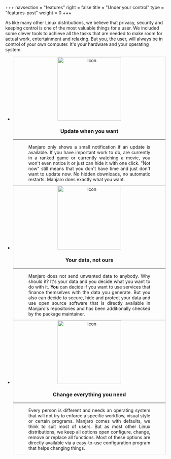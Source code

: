 +++
navsection = "features"
right = false
title = "Under your control"
type = "features-post"
weight = 0
+++

As like many other Linux distributions, we believe that privacy, security and keeping control is one of the most valuable things for a user. We included some clever tools to achieve all the tasks that are needed to make room for actual work, entertainment and relaxing. But you, the user, will always be in control of your own computer. It's your hardware and your operating system.

<ul class="flex-grid">
  <li class="flex-item">
    <div style="width: 100%; text-align: center; border: 1px solid #ddd;">
      <img src=";baseurl;/img/actions/update.svg" alt="Icon" style="width: 200px; height: 200px;" />
      <h3>Update when you want</h3>
      <hr/>
      <div style="text-align: justify; width: 80%; display: inline-block; margin-bottom: 10px;">
      Manjaro only shows a small notification if an update is available. If you have important work to do, are currently in a ranked game or currently watching a movie, you won't even notice it or just can hide it with one click. "Not now" still means that you don't have time and just don't want to update now. No hidden downloads, no automatic restarts. Manjaro does exactly what you want.
      </div>
    </div>
  </li>
  <li class="flex-item">
    <div style="width: 100%; text-align: center; border: 1px solid #ddd;">
      <img src=";baseurl;/img/actions/security.svg" alt="Icon" style="width: 200px; height: 200px;" />
      <h3>Your data, not ours</h3>
      <hr/>
      <div style="text-align: justify; width: 80%; display: inline-block; margin-bottom: 10px;">
      Manjaro does not send unwanted data to anybody. Why should it? It's your data and you decide what you want to do with it. <strong>You</strong> can decide if you want to use services that finance themselves with the data you generate. But you also can decide to secure, hide and protect your data and use open source software that is directly available in Manjaro's repositories and has been additionally checked by the package maintainer.
      </div>
    </div>
  </li>
  <li class="flex-item">
    <div style="width: 100%; text-align: center; border: 1px solid #ddd;">
      <img src=";baseurl;/img/actions/toolbox.svg" alt="Icon" style="width: 200px; height: 200px;" />
      <h3>Change everything you need</h3>
      <hr/>
      <div style="text-align: justify; width: 80%; display: inline-block; margin-bottom: 10px;">
      Every person is different and needs an operating system that will not try to enforce a specific workflow, visual style or certain programs. Manjaro comes with defaults, we think to suit most of users. But as most other Linux distributions, we keep all options open configure, change, remove or replace all functions. Most of these options are directly available via a easy-to-use configuration program that helps changing things.
      </div>
    </div>
  </li>
</ul>
